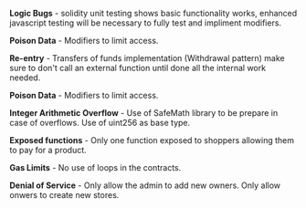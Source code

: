 **Logic Bugs** - solidity unit testing shows basic functionality works, enhanced javascript testing will be necessary to fully test and impliment modifiers.

**Poison Data** - Modifiers to limit access.

**Re-entry** - Transfers of funds implementation (Withdrawal pattern) make sure to don't call an external function until done all the internal work needed.

**Poison Data** - Modifiers to limit access.

**Integer Arithmetic Overflow** - Use of SafeMath library to be prepare in case of overflows. Use of uint256 as base type.

**Exposed functions** -  Only one function exposed to shoppers allowing them to pay for a product.

**Gas Limits** - No use of loops in the contracts. 

**Denial of Service** - Only allow the admin to add new owners. Only allow onwers to create new stores.

